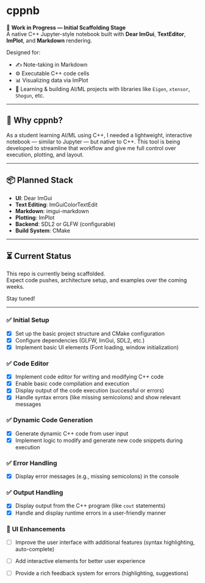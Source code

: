 # cppnb

🚧 **Work in Progress — Initial Scaffolding Stage**  
A native C++ Jupyter-style notebook built with **Dear ImGui**, **TextEditor**, **ImPlot**, and **Markdown** rendering.

Designed for:
- ✍️ Note-taking in Markdown
- ⚙️ Executable C++ code cells
- 📊 Visualizing data via ImPlot
- 🤖 Learning & building AI/ML projects with libraries like `Eigen`, `xtensor`, `Shogun`, etc.

---

## 🧠 Why cppnb?

As a student learning AI/ML using C++, I needed a lightweight, interactive notebook — similar to Jupyter — but native to C++. This tool is being developed to streamline that workflow and give me full control over execution, plotting, and layout.

---

## 📦 Planned Stack

- **UI**: Dear ImGui
- **Text Editing**: ImGuiColorTextEdit
- **Markdown**: imgui-markdown
- **Plotting**: ImPlot
- **Backend**: SDL2 or GLFW (configurable)
- **Build System**: CMake

---

## ⏳ Current Status

This repo is currently being scaffolded.  
Expect code pushes, architecture setup, and examples over the coming weeks.

Stay tuned!

---



### ✅ **Initial Setup**
- [x] Set up the basic project structure and CMake configuration
- [x] Configure dependencies (GLFW, ImGui, SDL2, etc.)
- [x] Implement basic UI elements (Font loading, window initialization)

### ✅ **Code Editor**
- [x] Implement code editor for writing and modifying C++ code
- [x] Enable basic code compilation and execution
- [x] Display output of the code execution (successful or errors)
- [x] Handle syntax errors (like missing semicolons) and show relevant messages

### ✅ **Dynamic Code Generation**
- [x] Generate dynamic C++ code from user input
- [x] Implement logic to modify and generate new code snippets during execution

### ✅ **Error Handling**
- [x] Display error messages (e.g., missing semicolons) in the console

### ✅ **Output Handling**
- [x] Display output from the C++ program (like `cout` statements)
- [x] Handle and display runtime errors in a user-friendly manner

### 🚧 **UI Enhancements**
- [ ] Improve the user interface with additional features (syntax highlighting, auto-complete)
- [ ] Add interactive elements for better user experience
- [ ] Provide a rich feedback system for errors (highlighting, suggestions)

